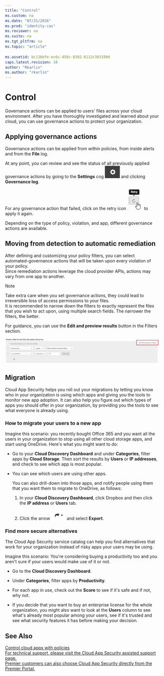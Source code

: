 ```yaml
---
title: "Control"
ms.custom: na
ms.date: "07/31/2016"
ms.prod: "identity-cas"
ms.reviewer: na
ms.suite: na
ms.tgt_pltfrm: na
ms.topic: "article"

ms.assetid: bc11bbfe-ec6c-458c-8302-8112c383199d
caps.latest.revision: 10
author: "Rkarlin"
ms.author: "rkarlin"
---
```

# Control
  Governance actions can be applied to users' files across your cloud environment. After you have thoroughly investigated and learned about your cloud, you can use governance actions to protect your organization.  
  
## Applying governance actions  
 Governance actions can be applied from within policies, from inside alerts and from the **File** log.  
  
 At any point, you can review and see the status of all previously applied governance actions by going to the **Settings** cog ![settings icon](./media/settings-icon.png "settings icon") and clicking **Governance log**.  
  
 For any governance action that failed, click on the retry icon ![retry icon](./media/retry-icon.png "retry icon") to apply it again.  
  
 Depending on the type of policy, violation, and app, different governance actions are available.  
  
## Moving from detection to automatic remediation  
 After defining and customizing your policy filters, you can  select automated-governance actions that will be taken upon every violation of your policy.  
Since remediation actions leverage the cloud provider APIs, actions may vary from one app to another.  
  
> [!NOTE]  
>  Take extra care when you set governance actions, they could lead to irreversible loss of access permissions to your files.  
> It is recommended to narrow down the filters to exactly represent the files that you wish to act upon, using multiple search fields. The narrower the filters, the better.  
>   
>  For guidance, you can use the **Edit and preview results** button in the Filters section.  
  
 ![file policy edit and preview results](./media/file-policy-edit-and-preview-results.png "file policy edit and preview results")  
  
## Migration  
 Cloud App Security helps you roll out your migrations by letting you know who in your organization is using which apps and giving you the tools to monitor new app adoption. It can also help you figure out which types of apps you should offer in your organization, by providing you the tools to see what everyone is already using.  
  
### How to migrate your users to a new app  
 Imagine this scenario: you recently bought Office 365 and you want all the users in your organization to stop using all other cloud storage apps, and start using OneDrive. Here's what you might want to do:  
  
-   Go to your **Cloud Discovery Dashboard** and under **Categories**, filter apps by **Cloud Storage**. Then sort the results by **Users** or **IP addresses**, and check to see which app is most popular.  
  
-   You can see which users are using other apps.  
  
     You can also drill-down into those apps, and notify people using them that you want them to migrate to OneDrive, as follows:  
  
    1.  In your **Cloud Discovery Dashboard**, click Dropbox and then click the **IP address** or **Users** tab.  
  
    2.  Click the arrow ![arrow icon](./media/arrow-icon.png "arrow icon") and select **Export**.  
  
### Find more secure alternatives  
 The Cloud App Security service catalog can help you find alternatives that work for your organization instead of risky apps your users may be using.  
  
 Imagine this scenario: You're considering buying a productivity too and you aren't sure if your users would make use of it or not.  
  
-   Go to the **Cloud Discovery Dashboard**.  
  
-   Under **Categories**, filter apps by **Productivity**.  
  
-   For each app in use, check out the **Score** to see if it's safe and if not, why not.  
  
-   If you decide that you want to buy an enterprise license for the whole organization, you might also want to look at the **Users** column to see what's already most popular among your users, see if it's trusted and see what security features it has before making your decision.  
  
## See Also  
 [Control cloud apps with policies](control-cloud-apps-with-policies.md)   
 [For technical support, please visit the Cloud App Security assisted support page.](http://support.microsoft.com/oas/default.aspx?prid=16031)   
 [Premier customers can also choose Cloud App Security directly from the Premier Portal.](https://premier.microsoft.com/)  
  
  
